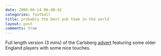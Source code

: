```yaml
---
date: 2006-06-14 06:40:42
categories: football
title: probably the best pub team in the world
layout: post
comments: true
---
```

Full length version (3 mins) of the Carlsberg
[advert](http://video.google.com/videoplay?docid=-3219386766071397128)
featuring some older England players with some nice touches.
